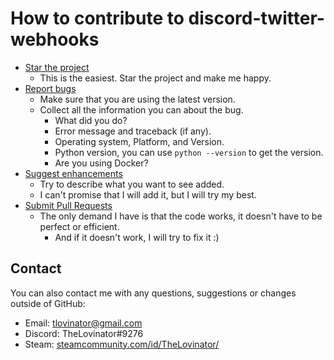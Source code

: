 # How to contribute to discord-twitter-webhooks

- [Star the project](https://github.com/TheLovinator1/discord-twitter-webhooks/stargazers)
    - This is the easiest. Star the project and make me happy.
- [Report bugs](https://github.com/TheLovinator1/discord-twitter-webhooks/issues/new)
    - Make sure that you are using the latest version.
    - Collect all the information you can about the bug.
        - What did you do?
        - Error message and traceback (if any).
        - Operating system, Platform, and Version.
        - Python version, you can use `python --version` to get the version.
        - Are you using Docker?
- [Suggest enhancements](https://github.com/TheLovinator1/discord-twitter-webhooks/issues/new)
    - Try to describe what you want to see added.
    - I can't promise that I will add it, but I will try my best.
- [Submit Pull Requests](https://github.com/TheLovinator1/discord-twitter-webhooks/pulls)
    - The only demand I have is that the code works, it doesn't have to be perfect or efficient.
        - And if it doesn't work, I will try to fix it :)

## Contact

You can also contact me with any questions, suggestions or changes outside of GitHub:

- Email: tlovinator@gmail.com
- Discord: TheLovinator#9276
- Steam: [steamcommunity.com/id/TheLovinator/](https://steamcommunity.com/id/TheLovinator/)
